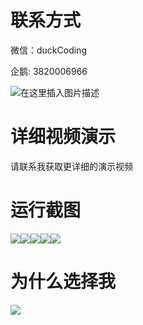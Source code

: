 # 联系方式

微信：duckCoding

企鹅: 3820006966

![在这里插入图片描述](http://upload.cxycsx.vip/91ab4bcb4f2c4c6db86365bb6d6e9c62.jpeg)

# 详细视频演示

请联系我获取更详细的演示视频

# 运行截图

![](http://www.bysj52.com/uploadfile/ueditor/image/202306/%E6%AF%95%E8%AE%BEspringboot021%E6%A0%A1%E5%9B%AD%E5%91%A8%E8%BE%B9%E7%BE%8E%E9%A3%9F%E6%8E%A2%E7%B4%A2%E5%8F%8A%E5%88%86%E4%BA%AB%E5%B9%B3%E5%8F%B0%E6%AF%95%E4%B8%9A%E8%AE%BE%E8%AE%A1/1.png)![](http://www.bysj52.com/uploadfile/ueditor/image/202306/%E6%AF%95%E8%AE%BEspringboot021%E6%A0%A1%E5%9B%AD%E5%91%A8%E8%BE%B9%E7%BE%8E%E9%A3%9F%E6%8E%A2%E7%B4%A2%E5%8F%8A%E5%88%86%E4%BA%AB%E5%B9%B3%E5%8F%B0%E6%AF%95%E4%B8%9A%E8%AE%BE%E8%AE%A1/2.png)![](http://www.bysj52.com/uploadfile/ueditor/image/202306/%E6%AF%95%E8%AE%BEspringboot021%E6%A0%A1%E5%9B%AD%E5%91%A8%E8%BE%B9%E7%BE%8E%E9%A3%9F%E6%8E%A2%E7%B4%A2%E5%8F%8A%E5%88%86%E4%BA%AB%E5%B9%B3%E5%8F%B0%E6%AF%95%E4%B8%9A%E8%AE%BE%E8%AE%A1/5.png)![](http://www.bysj52.com/uploadfile/ueditor/image/202306/%E6%AF%95%E8%AE%BEspringboot021%E6%A0%A1%E5%9B%AD%E5%91%A8%E8%BE%B9%E7%BE%8E%E9%A3%9F%E6%8E%A2%E7%B4%A2%E5%8F%8A%E5%88%86%E4%BA%AB%E5%B9%B3%E5%8F%B0%E6%AF%95%E4%B8%9A%E8%AE%BE%E8%AE%A1/3.png)![](http://www.bysj52.com/uploadfile/ueditor/image/202306/%E6%AF%95%E8%AE%BEspringboot021%E6%A0%A1%E5%9B%AD%E5%91%A8%E8%BE%B9%E7%BE%8E%E9%A3%9F%E6%8E%A2%E7%B4%A2%E5%8F%8A%E5%88%86%E4%BA%AB%E5%B9%B3%E5%8F%B0%E6%AF%95%E4%B8%9A%E8%AE%BE%E8%AE%A1/4.png)

# 为什么选择我

![](http://upload.cxycsx.vip/%E7%A8%8B%E5%BA%8F%E8%AE%BE%E8%AE%A1.png)

